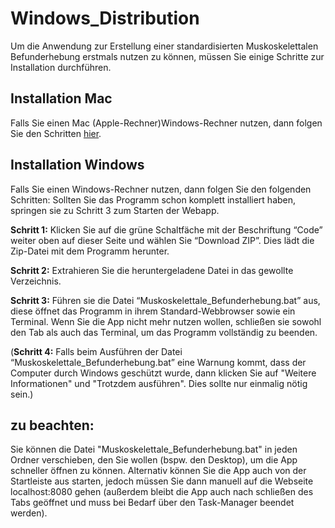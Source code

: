 # Windows_Distribution
Um die Anwendung zur Erstellung einer standardisierten Muskoskelettalen Befunderhebung erstmals nutzen zu können, müssen Sie einige Schritte zur Installation durchführen.

## Installation Mac
Falls Sie einen Mac (Apple-Rechner)Windows-Rechner nutzen, dann folgen Sie den Schritten [hier](https://github.com/AV1709/Mac_Distribution).

## Installation Windows
Falls Sie einen Windows-Rechner nutzen, dann folgen Sie den folgenden Schritten: Sollten Sie das Programm schon komplett installiert haben, springen sie zu Schritt 3 zum Starten der Webapp.

<b>Schritt 1:</b> Klicken Sie auf die grüne Schaltfäche mit der Beschriftung “Code” weiter oben auf dieser Seite und wählen Sie “Download ZIP”. Dies lädt die Zip-Datei mit dem Programm herunter.

<b>Schritt 2:</b> Extrahieren Sie die heruntergeladene Datei in das gewollte Verzeichnis.

<b>Schritt 3:</b> Führen sie die Datei “Muskoskelettale_Befunderhebung.bat” aus, diese öffnet das Programm in ihrem Standard-Webbrowser sowie ein Terminal. Wenn Sie die App nicht mehr nutzen wollen, schließen sie sowohl den Tab als auch das Terminal, um das Programm vollständig zu beenden.

(<b>Schritt 4:</b> Falls beim Ausführen der Datei “Muskoskelettale_Befunderhebung.bat” eine Warnung kommt, dass der Computer durch Windows geschützt wurde, dann klicken Sie auf "Weitere Informationen" und "Trotzdem ausführen". Dies sollte nur einmalig nötig sein.)

## zu beachten:
Sie können die Datei "Muskoskelettale_Befunderhebung.bat" in jeden Ordner verschieben, den Sie wollen (bspw. den Desktop), um die App schneller öffnen zu können. Alternativ können Sie die App auch von der Startleiste aus starten, jedoch müssen Sie dann manuell auf die Webseite localhost:8080 gehen (außerdem bleibt die App auch nach schließen des Tabs geöffnet und muss bei Bedarf über den Task-Manager beendet werden).
